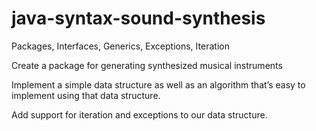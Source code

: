 # java-syntax-sound-synthesis
Packages, Interfaces, Generics, Exceptions, Iteration

Create a package for generating synthesized musical instruments

Implement a simple data structure as well as an algorithm that’s easy to implement using that data structure. 

Add support for iteration and exceptions to our data structure.
